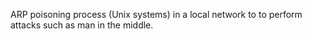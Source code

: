 ARP poisoning process (Unix systems) in a local network to to perform attacks such as man in the middle.